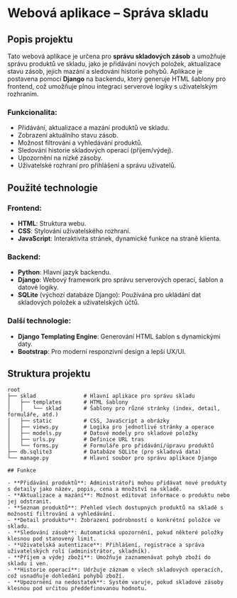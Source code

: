 # Webová aplikace – Správa skladu

## Popis projektu

Tato webová aplikace je určena pro **správu skladových zásob** a umožňuje správu produktů ve skladu, jako je přidávání nových položek, aktualizace stavu zásob, jejich mazání a sledování historie pohybů. Aplikace je postavena pomocí **Django** na backendu, který generuje HTML šablony pro frontend, což umožňuje plnou integraci serverové logiky s uživatelským rozhraním.

### Funkcionalita:
- Přidávání, aktualizace a mazání produktů ve skladu.
- Zobrazení aktuálního stavu zásob.
- Možnost filtrování a vyhledávání produktů.
- Sledování historie skladových operací (příjem/výdej).
- Upozornění na nízké zásoby.
- Uživatelské rozhraní pro přihlášení a správu uživatelů.

## Použité technologie

### Frontend:
- **HTML**: Struktura webu.
- **CSS**: Stylování uživatelského rozhraní.
- **JavaScript**: Interaktivita stránek, dynamické funkce na straně klienta.

### Backend:
- **Python**: Hlavní jazyk backendu.
- **Django**: Webový framework pro správu serverových operací, šablon a datové logiky.
- **SQLite** (výchozí databáze Django): Používána pro ukládání dat skladových položek a uživatelských účtů.

### Další technologie:
- **Django Templating Engine**: Generování HTML šablon s dynamickými daty.
- **Bootstrap**: Pro moderní responzivní design a lepší UX/UI.

## Struktura projektu

```plaintext
root
├── sklad               # Hlavní aplikace pro správu skladu
│   ├── templates       # HTML šablony
│   │   └── sklad       # Šablony pro různé stránky (index, detail, formuláře, atd.)
│   ├── static          # CSS, JavaScript a obrázky
│   ├── views.py        # Logika pro jednotlivé stránky a operace
│   ├── models.py       # Datové modely pro skladové položky
│   ├── urls.py         # Definice URL tras
│   └── forms.py        # Formuláře pro přidávání/úpravu produktů
├── db.sqlite3          # Databáze SQLite (pro skladová data)
└── manage.py           # Hlavní soubor pro správu aplikace Django

## Funkce

- **Přidávání produktů**: Administrátoři mohou přidávat nové produkty s detaily jako název, popis, cena a množství na skladě.
- **Aktualizace a mazání**: Možnost editovat informace o produktu nebo jej odstranit.
- **Seznam produktů**: Přehled všech dostupných produktů na skladě s možností filtrování a vyhledávání.
- **Detail produktu**: Zobrazení podrobností o konkrétní položce ve skladu.
- **Sledování zásob**: Automatická upozornění, pokud některé položky klesnou pod stanovený limit.
- **Uživatelská autentizace**: Přihlášení, registrace a správa uživatelských rolí (administrátor, skladník).
- **Příjem a výdej zboží**: Umožňuje zaznamenávat pohyb zboží do skladu i ven.
- **Historie operací**: Udržuje záznam o všech skladových operacích, což usnadňuje dohledání pohybů zboží.
- **Upozornění na nedostatek**: Systém varuje, pokud skladové zásoby klesnou pod určitou předdefinovanou hodnotu.

